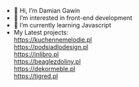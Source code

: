 - 👋 Hi, I’m Damian Gawin
- 👀 I’m interested in front-end development
- 🌱 I’m currently learning Javascript
- My Latest projects: <br>
https://kuchennemelodie.pl <br>
https://podsiadlodesign.pl <br>
https://inlibro.pl <br>
https://beaglezdoliny.pl <br>
https://dekormeble.pl <br>
https://tigred.pl <br>
<!---
damiangaw/damiangaw is a ✨ special ✨ repository because its `README.md` (this file) appears on your GitHub profile.
You can click the Preview link to take a look at your changes.
--->
